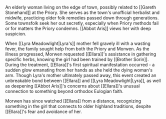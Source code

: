 An elderly woman living on the edge of town, possibly related to [[Gareth Stonehand]] at the Priory. She serves as the town's unofficial herbalist and midwife, practicing older folk remedies passed down through generations. Some townsfolk seek her out secretly, especially when Priory methods fail or for matters the Priory condemns. [[Abbot Aris]] views her with deep suspicion.

When [[Lyra Meadowlight|Lyra's]] mother fell gravely ill with a wasting fever, the family sought help from both the Priory and Morwen. As the illness progressed, Morwen requested [[Ellara]]'s assistance in gathering specific herbs, knowing the girl had been trained by [[Brother Sorin]]. During the treatment, [[Ellara]]'s first spiritual manifestation occurred - a sudden glow emanating from her hands as she held the dying woman's arm. Though Lyra's mother ultimately passed away, this event created an unbreakable bond between [[Ellara]] and [[Lyra Meadowlight|Lyra]], as well as deepening [[Abbot Aris]]'s concerns about [[Ellara]]'s unusual connection to something beyond orthodox Eulogian faith.

Morwen has since watched [[Ellara]] from a distance, recognizing something in the girl that connects to older highland traditions, despite [[Ellara]]'s fear and avoidance of her.